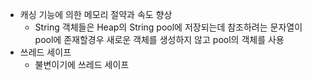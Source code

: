 - 캐싱 기능에 의한 메모리 절약과 속도 향상
    - String 객체들은 Heap의 String pool에 저장되는데 참조하려는 문자열이 pool에 존재할경우 새로운 객체를 생성하지 않고 pool의 객체를 사용
- 쓰레드 세이프
    - 불변이기에 쓰레드 세이프